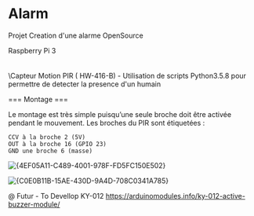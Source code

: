 # Alarm

Projet Creation d'une alarme OpenSource

Raspberry Pi 3
     \
      \
       \
        \Capteur Motion PIR ( HW-416-B) - Utilisation de scripts Python3.5.8 pour permettre de detecter la presence d'un humain
        

=== Montage  ===

Le montage est très simple puisqu’une seule broche doit être activée pendant le mouvement. Les broches du PIR sont étiquetées :

    CCV à la broche 2 (5V)
    OUT à la broche 16 (GPIO 23)
    GND une broche 6 (masse)
         
![{4EF05A11-C489-4001-978F-FD5FC150E502}](https://github.com/user-attachments/assets/047748a0-e2aa-4e6b-91e9-669cdf458b37)

![{C0E0B11B-15AE-430D-9A4D-708C0341A785}](https://github.com/user-attachments/assets/445a052e-c58a-4489-aa4a-ff946275e56c)


@ Futur - To Devellop
KY-012
https://arduinomodules.info/ky-012-active-buzzer-module/

